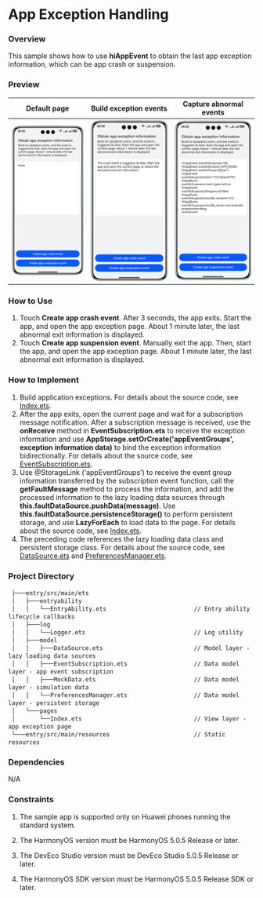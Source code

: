 # App Exception Handling

### Overview

This sample shows how to use **hiAppEvent** to obtain the last app exception information, which can be app crash or suspension.

### Preview
| Default page                                 | Build exception events                               | Capture abnormal events                               |
|---------------------------------------|---------------------------------------|---------------------------------------|
| ![](screenshots/device/Preview_1.en.png) | ![](screenshots/device/Preview_2.en.png) | ![](screenshots/device/Preview_3.en.png) |

### How to Use

1. Touch **Create app crash event**. After 3 seconds, the app exits. Start the app, and open the app exception page. About 1 minute later, the last abnormal exit information is displayed.
2. Touch **Create app suspension event**. Manually exit the app. Then, start the app, and open the app exception page. About 1 minute later, the last abnormal exit information is displayed.

### How to Implement

1. Build application exceptions. For details about the source code, see [Index.ets](./entry/src/main/ets/pages/Index.ets).
2. After the app exits, open the current page and wait for a subscription message notification. After a subscription message is received, use the **onReceive** method in **EventSubscription.ets** to receive the exception information and use **AppStorage.setOrCreate('appEventGroups', exception information data)** to bind the exception information bidirectionally. For details about the source code, see [EventSubscription.ets](./entry/src/main/ets/model/EventSubscription.ets).
3. Use @StorageLink ('appEventGroups') to receive the event group information transferred by the subscription event function, call the **getFaultMessage** method to process the information, and add the processed information to the lazy loading data sources through **this.faultDataSource.pushData(message)**. Use **this.faultDataSource.persistenceStorage()** to perform persistent storage, and use **LazyForEach** to load data to the page. For details about the source code, see [Index.ets](./entry/src/main/ets/pages/Index.ets).
4. The preceding code references the lazy loading data class and persistent storage class. For details about the source code, see [DataSource.ets](./entry/src/main/ets/model/DataSource.ets) and [PreferencesManager.ets](./entry/src/main/ets/model/PreferencesManager.ets).

### Project Directory

   ```
    ├───entry/src/main/ets                             
    │   ├───entryability
    │   │   └──EntryAbility.ets                         // Entry ability lifecycle callbacks
    │   ├───log
    │   │   └──Logger.ets                               // Log utility
    │   ├───model
    │   │   ├───DataSource.ets                          // Model layer - lazy loading data sources
    │   │   ├───EventSubscription.ets                   // Data model layer - app event subscription
    │   │   ├───MockData.ets                            // Data model layer - simulation data
    │   │   └──PreferencesManager.ets                   // Data model layer - persistent storage
    │   └───pages
    │       └──Index.ets                                // View layer - app exception page
    └───entry/src/main/resources                        // Static resources
   ```

### Dependencies

N/A

### Constraints

1. The sample app is supported only on Huawei phones running the standard system.

2. The HarmonyOS version must be HarmonyOS 5.0.5 Release or later.

3. The DevEco Studio version must be DevEco Studio 5.0.5 Release or later.

4. The HarmonyOS SDK version must be HarmonyOS 5.0.5 Release SDK or later.
